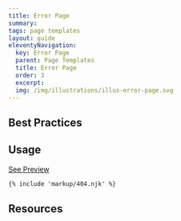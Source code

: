 ```yaml
---
title: Error Page
summary: 
tags: page templates
layout: guide
eleventyNavigation:
  key: Error Page
  parent: Page Templates
  title: Error Page
  order: 3
  excerpt:
  img: /img/illustrations/illus-error-page.svg
---
```


## Best Practices


## Usage

<a class="btn btn-primary" href="" target="_blank">See Preview</a>

``` html
{% include 'markup/404.njk' %}
```

## Resources








